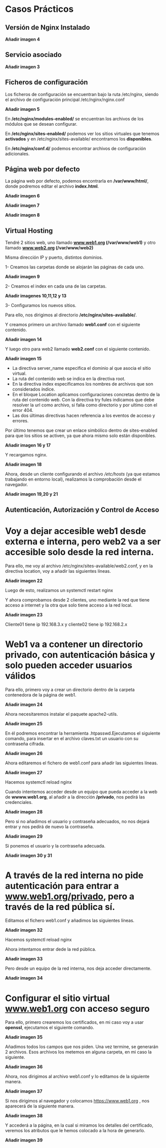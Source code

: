 # Casos Prácticos
## Versión de Nginx Instalado

**Añadir imagen 4**

## Servicio asociado

**Añadir imagen 3**

## Ficheros de configuración

Los ficheros de configuración se encuentran bajo la ruta /etc/nginx, siendo el archivo de configuración principal /etc/nginx/nginx.conf

**Añadir imagen 5**

En **/etc/nginx/modules-enabled/** se encuentran los archivos de los módulos que se desean configurar.

En **/etc/nginx/sites-enabled/** podemos ver los sitios virtuales que tenemos **activados** y en /etc/nginx/sites-available/ encontramos los **disponibles**.

En **/etc/nginx/conf.d/** podemos encontrar archivos de configuración adicionales.

## Página web por defecto

La página web por defecto, podemos encontrarla en **/var/www/html/**, donde podremos editar el archivo **index.html**.

**Añadir imagen 6**

**Añadir imagen 7**

**Añadir imagen 8**

## Virtual Hosting

Tendré 2 sitios web, uno llamado **www.web1.org (/var/www/web1)** y otro llamado **www.web2.org (/var/www/web2)**

Misma dirección IP y puerto, distintos dominios.

1- Creamos las carpetas donde se alojarán las páginas de cada uno.

**Añadir imagen 9**

2- Creamos el index en cada una de las carpetas.

**Añadir imagenes 10,11,12 y 13**

3- Configuramos los nuevos sitios.

Para ello, nos dirigimos al directorio **/etc/nginx/sites-available/**.

Y creamos primero un archivo llamado **web1.conf** con el siguiente contenido.

**Añadir imagen 14**

Y luego otro para web2 llamado **web2.conf** con el siguiente contenido.

**Añadir imagen 15**

* La directiva server_name especifica el dominio al que asocia el sitio virtual.
* La ruta del contenido web se indica en la directiva root.
* En la directiva index especificamos los nombres de archivos que son considerados índice.
* En el bloque Location aplicamos configuraciones concretas dentro de la ruta del contenido web. Con la directiva try fules indicamos que debe resolver la url como archivo, si falla como directorio y por ultimo con el error 404.
* Las dos últimas directivas hacen referencia a los eventos de acceso y errores.

Por último tenemos que crear un enlace simbólico dentro de sites-enabled para que los sitios se activen, ya que ahora mismo solo están disponibles.

**Añadir imagen 16 y 17**

Y recargamos nginx.

**Añadir imagen 18**

Ahora, desde un cliente configurando el archivo */etc/hosts* (ya que estamos trabajando en entorno local), realizamos la comprobación desde el navegador.

**Añadir imagen 19,20 y 21**

## Autenticación, Autorización y Control de Acceso

# Voy a dejar accesible web1 desde externa e interna, pero web2 va a ser accesible solo desde la red interna.

Para ello, me voy al archivo /etc/nginx/sites-available/web2.conf, y en la directiva location, voy a añadir las siguientes líneas.

**Añadir imagen 22**

Luego de esto, realizamos un systemctl restart nginx

Y ahora comprobamos desde 2 clientes, uno mediante la red que tiene acceso a internet y la otra que solo tiene acceso a la red local.

**Añadir imagen 23**

Cliente01 tiene ip 192.168.3.x y cliente02 tiene ip 192.168.2.x

# Web1 va a contener un directorio privado, con autenticación básica y solo pueden acceder usuarios válidos

Para ello, primero voy a crear un directorio dentro de la carpeta contenedora de la página de web1.

**Añadir imagen 24**

Ahora necesitaremos instalar el paquete apache2-utils.

**Añadir imagen 25**

En él podremos encontrar la herramienta .htpasswd.Ejecutamos el siguiente comando, para insertar en el archivo claves.txt un usuario con su contraseña cifrada.

**Añadir imagen 26**

Ahora editaremos el fichero de web1.conf para añadir las siguientes líneas.

**Añadir imagen 27**

Hacemos systemctl reload nginx

Cuando intentemos acceder desde un equipo que pueda acceder a la web de **wwww.web1.org**, al añadir a la dirección **/privado**, nos pedirá las credenciales.

**Añadir imagen 28**

Pero si no añadimos el usuario y contraseña adecuados, no nos dejará entrar y nos pedirá de nuevo la contraseña.

**Añadir imagen 29**

Si ponemos el usuario y la contraseña adecuada.

**Añadir imagen 30 y 31**

# A través de la red interna no pide autenticación para entrar a www.web1.org/privado, pero a través de la red pública sí.

Editamos el fichero web1.conf y añadimos las siguientes líneas.

**Añadir imagen 32**

Hacemos systemctl reload nginx

Ahora intentamos entrar dede la red pública.

**Añadir imagen 33**

Pero desde un equipo de la red interna, nos deja acceder directamente.

**Añadir imagen 34**

# Configurar el sitio virtual www.web1.org con acceso seguro

Para ello, primero crearemos los certificados, en mi caso voy a usar **openssl**, ejecutamos el siguiente comando.

**Añadir imagen 35**

Añadimos todos los campos que nos piden. Una vez termine, se generarán 2 archivos. Esos archivos los metemos en alguna carpeta, en mi caso la siguiente.

**Añadir imagen 36**

Ahora, nos dirigimos al archivo web1.conf y lo editamos de la siguiente manera.

**Añadir imagen 37**

Si nos dirigimos al  navegador y colocamos https://www.web1.org , nos aparecerá de la siguiente manera.

**Añadir imagen 38**

Y accederá a la página, en la cual si miramos los detalles del certificado, veremos los atributos que le hemos colocado a la hora de generarlo.

**Añadir imagen 39**




